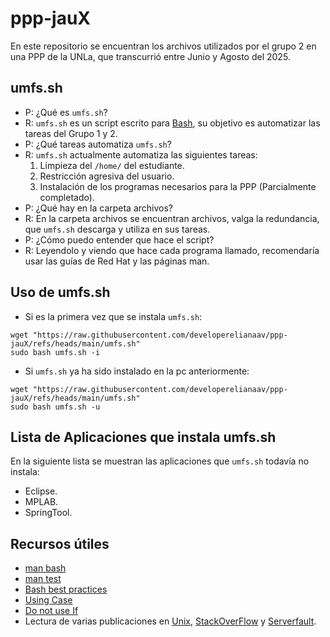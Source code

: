 # ppp-jauX
En este repositorio se encuentran los archivos utilizados por el grupo 2
en una PPP de la UNLa, que transcurrió entre Junio y Agosto del 2025.

## umfs.sh

* P: ¿Qué es ```umfs.sh```?
* R: ```umfs.sh``` es un script escrito para [Bash](https://www.gnu.org/software/bash/), su objetivo
  es automatizar las tareas del Grupo 1 y 2.
* P: ¿Qué tareas automatiza ```umfs.sh```?
* R: ```umfs.sh``` actualmente automatiza las siguientes tareas:
  1. Limpieza del ```/home/``` del estudiante.
  2. Restricción agresiva del usuario.
  3. Instalación de los programas necesarios para la PPP (Parcialmente completado).
* P: ¿Qué hay en la carpeta archivos?
* R: En la carpeta archivos se encuentran archivos, valga la redundancia, que ```umfs.sh```
  descarga y utiliza en sus tareas.
* P: ¿Cómo puedo entender que hace el script?
* R: Leyendolo y viendo que hace cada programa llamado, recomendaría usar las guías
  de Red Hat y las páginas man.

## Uso de umfs.sh

* Si es la primera vez que se instala ```umfs.sh```:

```
wget "https://raw.githubusercontent.com/developerelianaav/ppp-jauX/refs/heads/main/umfs.sh"
sudo bash umfs.sh -i
```

* Si ```umfs.sh``` ya ha sido instalado en la pc anteriormente:

```
wget "https://raw.githubusercontent.com/developerelianaav/ppp-jauX/refs/heads/main/umfs.sh"
sudo bash umfs.sh -u
```

## Lista de Aplicaciones que instala umfs.sh

En la siguiente lista se muestran las aplicaciones que ```umfs.sh```
todavía no instala:

* Eclipse.
* MPLAB.
* SpringTool.

## Recursos útiles
* [man bash](https://www.man7.org/linux/man-pages/man1/bash.1.html)
* [man test](https://www.man7.org/linux/man-pages/man1/test.1.html)
* [Bash best practices](https://bertvv.github.io/cheat-sheets/Bash.html)
* [Using Case](https://www.redhat.com/en/blog/arguments-options-bash-scripts)
* [Do not use If](https://www.youtube.com/watch?v=p0KKBmfiVl0)
* Lectura de varias publicaciones en [Unix](https://unix.stackexchange.com), [StackOverFlow](https://stackoverflow.com)
  y [Serverfault](https://serverfault.com).
